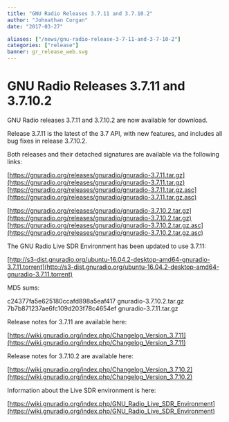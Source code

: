 ```yaml
---
title: "GNU Radio Releases 3.7.11 and 3.7.10.2"
author: "Johnathan Corgan"
date: "2017-03-27"

aliases: ["/news/gnu-radio-release-3-7-11-and-3-7-10-2"]
categories: ["release"]
banner: gr_release_web.svg
---
```


# GNU Radio Releases 3.7.11 and 3.7.10.2

GNU Radio releases 3.7.11 and 3.7.10.2 are now available for download.

Release 3.7.11 is the latest of the 3.7 API, with new features, and includes all bug fixes in release 3.7.10.2.

Both releases and their detached signatures are available via the following links:

[https://gnuradio.org/releases/gnuradio/gnuradio-3.7.11.tar.gz](https://gnuradio.org/releases/gnuradio/gnuradio-3.7.11.tar.gz)<br />
[https://gnuradio.org/releases/gnuradio/gnuradio-3.7.11.tar.gz.asc](https://gnuradio.org/releases/gnuradio/gnuradio-3.7.11.tar.gz.asc)

[https://gnuradio.org/releases/gnuradio/gnuradio-3.7.10.2.tar.gz](https://gnuradio.org/releases/gnuradio/gnuradio-3.7.10.2.tar.gz)<br />
[https://gnuradio.org/releases/gnuradio/gnuradio-3.7.10.2.tar.gz.asc](https://gnuradio.org/releases/gnuradio/gnuradio-3.7.10.2.tar.gz.asc)

The GNU Radio Live SDR Environment has been updated to use 3.7.11:

[http://s3-dist.gnuradio.org/ubuntu-16.04.2-desktop-amd64-gnuradio-3.7.11.torrent](http://s3-dist.gnuradio.org/ubuntu-16.04.2-desktop-amd64-gnuradio-3.7.11.torrent)

MD5 sums:

> <p>
c24377fa5e625180ccafd898a5eaf417  gnuradio-3.7.10.2.tar.gz<br />
7b7b871237ae6fc109d203f78c4654ef  gnuradio-3.7.11.tar.gz
</p>

Release notes for 3.7.11 are available here:

[https://wiki.gnuradio.org/index.php/Changelog_Version_3.7.11](https://wiki.gnuradio.org/index.php/Changelog_Version_3.7.11)

Release notes for 3.7.10.2 are available here:

[https://wiki.gnuradio.org/index.php/Changelog_Version_3.7.10.2](https://wiki.gnuradio.org/index.php/Changelog_Version_3.7.10.2)

Information about the Live SDR environment is here:

[https://wiki.gnuradio.org/index.php/GNU_Radio_Live_SDR_Environment](https://wiki.gnuradio.org/index.php/GNU_Radio_Live_SDR_Environment)
